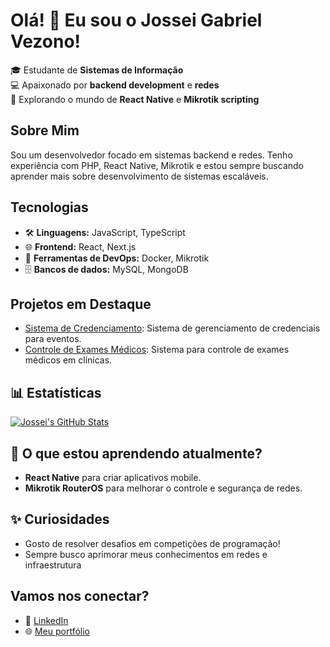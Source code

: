 # Olá! 👋 Eu sou o Jossei Gabriel Vezono!

🎓 Estudante de **Sistemas de Informação**  
💻 Apaixonado por **backend development** e **redes**  
🚀 Explorando o mundo de **React Native** e **Mikrotik scripting**

## Sobre Mim

Sou um desenvolvedor focado em sistemas backend e redes. Tenho experiência com PHP, React Native, Mikrotik e estou sempre buscando aprender mais sobre desenvolvimento de sistemas escaláveis.

## Tecnologias

- 🛠 **Linguagens:** JavaScript, TypeScript
- 🌐 **Frontend:** React, Next.js
- 🔧 **Ferramentas de DevOps:** Docker, Mikrotik
- 🗄️ **Bancos de dados:** MySQL, MongoDB

## Projetos em Destaque

- [Sistema de Credenciamento](https://github.com/usuario/projeto1): Sistema de gerenciamento de credenciais para eventos.
- [Controle de Exames Médicos](https://github.com/usuario/projeto2): Sistema para controle de exames médicos em clínicas.

## 📊 Estatísticas

[![Jossei's GitHub Stats](https://github-readme-stats.vercel.app/api?username=seu-usuario&show_icons=true&theme=tokyonight)](https://github.com/seu-usuario)

## 🌱 O que estou aprendendo atualmente?

- **React Native** para criar aplicativos mobile.
- **Mikrotik RouterOS** para melhorar o controle e segurança de redes.

## ✨ Curiosidades

- Gosto de resolver desafios em competições de programação!
- Sempre busco aprimorar meus conhecimentos em redes e infraestrutura

## Vamos nos conectar?

- 💼 [LinkedIn](https://www.linkedin.com/in/username)
- 🌐 [Meu portfólio](https://meu-portfolio.com)
